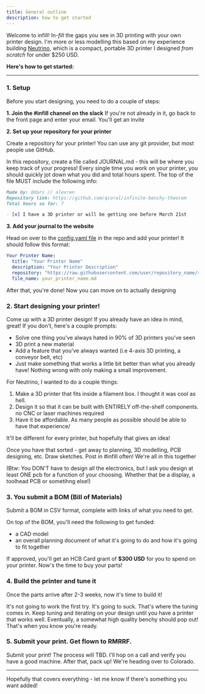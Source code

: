```yaml
---
title: General outline
description: how to get started
---
```


Welcome to infill! In-*fill* the gaps you see in 3D printing with your own printer design. I'm more or less modelling this based on my experience building [Neutrino](https://theopenary.com/neutrino), which is a compact, portable 3D printer I designed *from scratch* for under $250 USD. 

**Here's how to get started:**

--- 

### 1. Setup
Before you start designing, you need to do a couple of steps:

**1. Join the #infill channel on the slack**
If you're not already in it, go back to the front page and enter your email. You'll get an invite

**2. Set up your repository for your printer**

Create a repository for your printer! You can use any git provider, but most people use GitHub.

In this repository, create a file called JOURNAL.md - this will be where you keep track of your progress! Every single time you work on your printer, you should quickly jot down what you did and total hours spent. The top of the file MUST include the following info:

```markdown
Made by: @dari // alexren
Repository link: https://github.com/qcoral/infinite-benchy-theorem
Total hours so far: 7

- [x] I have a 3D printer or will be getting one before March 21st
```

**3. Add your journal to the website**

Head on over to the [config.yaml file](https://github.com/hackclub/infill/blob/main/doc_update_script/config.yaml) in the repo and add your printer! It should follow this format:

```yaml
Your Printer Name:
  title: "Your Printer Name"
  description: "Your Printer Description"
  repository: "https://raw.githubusercontent.com/user/repository_name/refs/heads/main/JOURNAL.md"
  file_name: your_printer_name.md
```

After that, you're done! Now you can move on to actually designing


### 2. Start designing your printer!
Come up with a 3D printer design! If you already have an idea in mind, great! If you don't, here's a couple prompts:

- Solve one thing you've always hated in 90% of 3D printers you've seen
- 3D print a new material
- Add a feature that you've always wanted (i.e 4-axis 3D printing, a conveyor belt, etc)
- Just make something that works a little bit better than what you already have! Nothing wrong with only making a small improvement.

For Neutrino, I wanted to do a couple things:
1) Make a 3D printer that fits inside a filament box. I thought it was cool as hell.
2) Design it so that it can be built with ENTIRELY off-the-shelf components. no CNC or laser machines required
3) Have it be affordable. As many people as possible should be able to have that experience/

It'll be different for every printer, but hopefully that gives an idea!

Once you have that sorted - get away to planning, 3D modelling, PCB designing, etc. Draw sketches. Post in #infill often! We're all in this together

(Btw: You DON'T have to design all the electronics, but I ask you design at least ONE pcb for a function of your choosing. Whether that be a display, a toolhead PCB or sometihng else!)

### 3. You submit a BOM (Bill of Materials)
Submit a BOM in CSV format, complete with links of what you need to get.

On top of the BOM, you'll need the following to get funded:
- a CAD model
- an overall planning document of what it's going to do and how it's going to fit together

If approved, you'll get an HCB Card grant of **$300 USD** for you to spend on your printer. Now's the time to buy your parts!

### 4. Build the printer and tune it 
Once the parts arrive after 2-3 weeks, now it's time to build it!

It's not going to work the first try. It's going to suck. That's where the tuning comes in. Keep tuning and iterating on your design until you have a printer that works well. Eventually, a somewhat high quality benchy should pop out! That's when you know you're ready.

### 5. Submit your print. Get flown to RMRRF.
Submit your print! The process will TBD. I'll hop on a call and verify you have a good machine. After that, pack up! We're heading over to Colorado.

---

Hopefully that covers everything - let me know if there's something you want added!